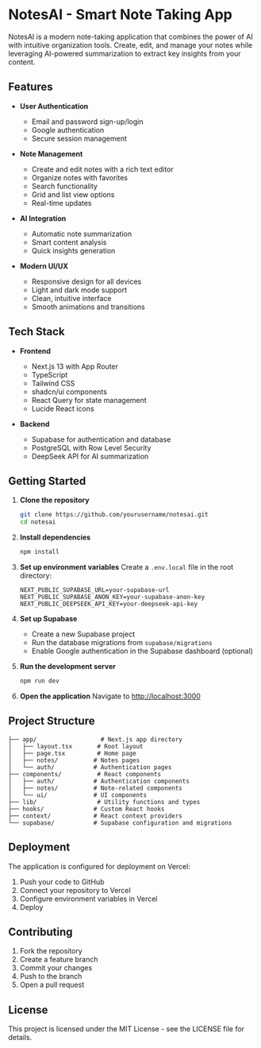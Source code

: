 # NotesAI - Smart Note Taking App

NotesAI is a modern note-taking application that combines the power of AI with intuitive organization tools. Create, edit, and manage your notes while leveraging AI-powered summarization to extract key insights from your content.

## Features

- **User Authentication**
  - Email and password sign-up/login
  - Google authentication
  - Secure session management

- **Note Management**
  - Create and edit notes with a rich text editor
  - Organize notes with favorites
  - Search functionality
  - Grid and list view options
  - Real-time updates

- **AI Integration**
  - Automatic note summarization
  - Smart content analysis
  - Quick insights generation

- **Modern UI/UX**
  - Responsive design for all devices
  - Light and dark mode support
  - Clean, intuitive interface
  - Smooth animations and transitions

## Tech Stack

- **Frontend**
  - Next.js 13 with App Router
  - TypeScript
  - Tailwind CSS
  - shadcn/ui components
  - React Query for state management
  - Lucide React icons

- **Backend**
  - Supabase for authentication and database
  - PostgreSQL with Row Level Security
  - DeepSeek API for AI summarization

## Getting Started

1. **Clone the repository**
   ```bash
   git clone https://github.com/yourusername/notesai.git
   cd notesai
   ```

2. **Install dependencies**
   ```bash
   npm install
   ```

3. **Set up environment variables**
   Create a `.env.local` file in the root directory:
   ```env
   NEXT_PUBLIC_SUPABASE_URL=your-supabase-url
   NEXT_PUBLIC_SUPABASE_ANON_KEY=your-supabase-anon-key
   NEXT_PUBLIC_DEEPSEEK_API_KEY=your-deepseek-api-key
   ```

4. **Set up Supabase**
   - Create a new Supabase project
   - Run the database migrations from `supabase/migrations`
   - Enable Google authentication in the Supabase dashboard (optional)

5. **Run the development server**
   ```bash
   npm run dev
   ```

6. **Open the application**
   Navigate to [http://localhost:3000](http://localhost:3000)

## Project Structure

```
├── app/                  # Next.js app directory
│   ├── layout.tsx       # Root layout
│   ├── page.tsx         # Home page
│   ├── notes/          # Notes pages
│   └── auth/           # Authentication pages
├── components/          # React components
│   ├── auth/           # Authentication components
│   ├── notes/          # Note-related components
│   └── ui/             # UI components
├── lib/                 # Utility functions and types
├── hooks/              # Custom React hooks
├── context/            # React context providers
└── supabase/           # Supabase configuration and migrations
```

## Deployment

The application is configured for deployment on Vercel:

1. Push your code to GitHub
2. Connect your repository to Vercel
3. Configure environment variables in Vercel
4. Deploy

## Contributing

1. Fork the repository
2. Create a feature branch
3. Commit your changes
4. Push to the branch
5. Open a pull request

## License

This project is licensed under the MIT License - see the LICENSE file for details.